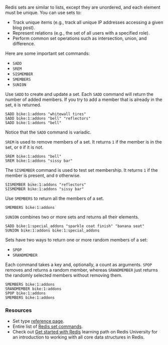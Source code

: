 Redis sets are similar to lists, except they are unordered, and each element must be unique. You can use sets to:

- Track unique items (e.g., track all unique IP addresses accessing a given blog post).
- Represent relations (e.g., the set of all users with a specified role).
- Perform common set operations such as intersection, union, and difference.

Here are some important set commands:

- `SADD`
- `SREM`
- `SISMEMBER`
- `SMEMBERS`
- `SUNION`

Use `SADD` to create and update a set. Each `SADD` command will return the number of added members. If you try to add a member that is already in the set, `0` is returned.

```redis:[run_confirmation=true] Create a set
SADD bike:1:addons "whitewall tires"
SADD bike:1:addons "bell" "reflectors"
SADD bike:1:addons "bell"
```

Notice that the `SADD` command is variadic.

`SREM` is used to remove members of a set. It returns `1` if the member is in the set, or `0` if it is not.

```redis:[run_confirmation=true] Remove set members
SREM bike:1:addons "bell"
SREM bike:1:addons "sissy bar"
```

The `SISMEMBER` command is used to test set membership. It returns `1` if the member is present, and `0` otherwise.

```redis Test set membership
SISMEMBER bike:1:addons "reflectors"
SISMEMBER bike:1:addons "sissy bar"
```

Use `SMEMBERS` to return all the members of a set.

```redis Get set members
SMEMBERS bike:1:addons
```

`SUNION` combines two or more sets and returns all their elements.

```redis:[run_confirmation=true] SUNION usage
SADD bike:1:special_addons "sparkle coat finish" "banana seat"
SUNION bike:1:addons bike:1:special_addons
```

Sets have two ways to return one or more random members of a set:

- `SPOP`
- `SRANDMEMBER`

Each command takes a key and, optionally, a count as arguments. `SPOP` removes and returns a random member, whereas `SRANDMEMBER` just returns the randomly selected members without removing them.

```redis:[run_confirmation=true] SPOP/SRANDMEMBER usage
SMEMBERS bike:1:addons
SRANDMEMBER bike:1:addons
SPOP bike:1:addons
SMEMBERS bike:1:addons
```

### Resources

- Set type [reference page](https://redis.io/docs/latest/develop/data-types/sets/?utm_source=redisinsight&utm_medium=main&utm_campaign=tutorials).
- Entire list of [Redis set commands](https://redis.io/commands/?group=set&utm_source=redisinsight&utm_medium=main&utm_campaign=tutorials).
- Check out [Get started with Redis](https://university.redis.io/learningpath/14q8m6gilfwltm?utm_source=redisinsight&utm_medium=main&utm_campaign=tutorials) learning path on Redis University for an introduction to working with all core data structures in Redis.
